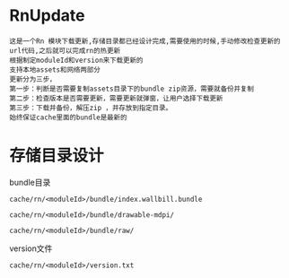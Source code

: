 # RnUpdate

    这是一个Rn 模块下载更新,存储目录都已经设计完成,需要使用的时候,手动修改检查更新的url代码,之后就可以完成rn的热更新
    根据制定moduleId和version来下载更新的
    支持本地assets和网络两部分
    更新分为三步，
    第一步：判断是否需要复制assets目录下的bundle zip资源，需要就备份并复制
    第二步：检查版本是否需要更新，需要更新就弹窗，让用户选择下载更新
    第三步：下载并备份，解压zip ，并存放到指定目录。
    始终保证cache里面的bundle是最新的

# 存储目录设计

bundle目录

`cache/rn/<moduleId>/bundle/index.wallbill.bundle`

`cache/rn/<moduleId>/bundle/drawable-mdpi/`

`cache/rn/<moduleId>/bundle/raw/`

version文件

`cache/rn/<moduleId>/version.txt`